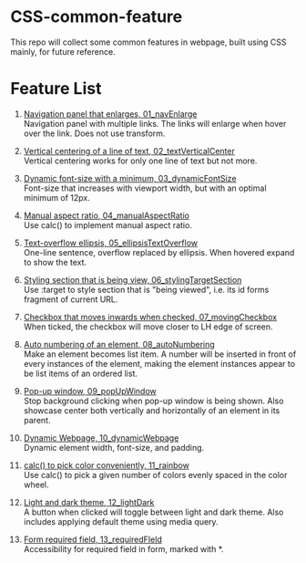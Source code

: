 # CSS-common-feature

This repo will collect some common features in webpage, built using CSS mainly,
for future reference.  

# Feature List

1. <ins>Navigation panel that enlarges, 01_navEnlarge</ins>   
Navigation panel with multiple links. The links will enlarge when hover over the
link. Does not use transform.  

2. <ins>Vertical centering of a line of text, 02_textVerticalCenter</ins>  
    Vertical centering works for only one line of text but not more.  

3. <ins>Dynamic font-size with a minimum, 03_dynamicFontSize</ins>  
Font-size that increases with viewport width, but with an optimal minimum of
12px.  

4. <ins>Manual aspect ratio, 04_manualAspectRatio</ins>  
Use calc() to implement manual aspect ratio.  

5. <ins>Text-overflow ellipsis, 05_ellipsisTextOverflow</ins>  
One-line sentence, overflow replaced by ellipsis. When hovered expand to show
the text.  

6. <ins>Styling section that is being view, 06_stylingTargetSection</ins>  
Use :target to style section that is "being viewed", i.e. its id forms fragment
of current URL.  

7. <ins>Checkbox that moves inwards when checked, 07_movingCheckbox</ins>  
When ticked, the checkbox will move closer to LH edge of screen.  

8. <ins>Auto numbering of an element, 08_autoNumbering</ins>  
Make an element becomes list item. A number will be inserted in front of every
instances of the element, making the element instances appear to be list items
of an ordered list.  

9. <ins>Pop-up window, 09_popUpWindow</ins>  
Stop background clicking when pop-up window is being shown. Also showcase center
both vertically and horizontally of an element in its parent.  

10. <ins>Dynamic Webpage, 10_dynamicWebpage</ins>  
Dynamic element width, font-size, and padding.  

11. <ins>calc() to pick color conveniently, 11_rainbow</ins>  
Use calc() to pick a given number of colors evenly spaced in the color wheel.  

12. <ins>Light and dark theme, 12_lightDark</ins>  
A button when clicked will toggle between light and dark theme. Also includes
applying default theme using media query.  

13. <ins>Form required field, 13_requiredFIeld</ins>  
Accessibility for required field in form, marked with *.  
